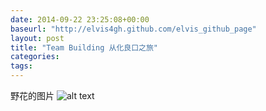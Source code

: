 ```yaml
---
date: 2014-09-22 23:25:08+00:00
baseurl: "http://elvis4gh.github.com/elvis_github_page" 
layout: post
title: "Team Building 从化良口之旅"
categories:
tags:
---
```


野花的图片
![alt text](/images/2014_Sep_TB/IMAG0507.jpg "flower")




